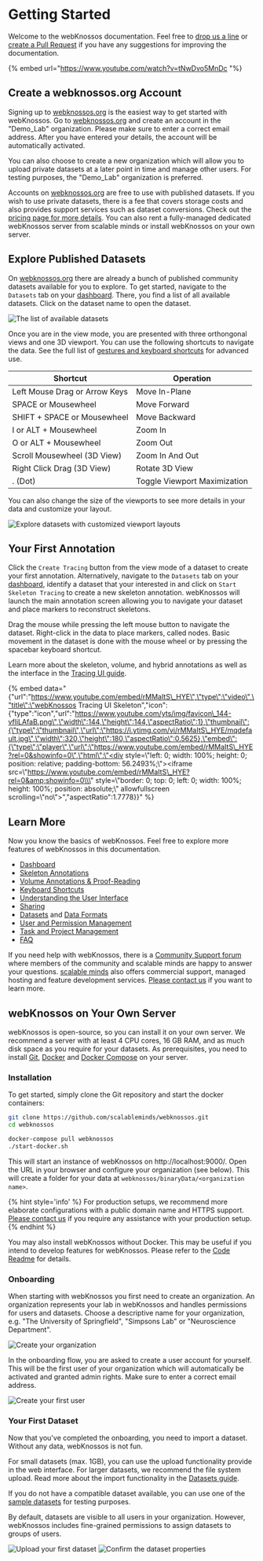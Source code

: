 # Getting Started

Welcome to the webKnossos documentation.
Feel free to [drop us a line](mailto:hello@scalableminds.com) or [create a Pull Request](https://github.com/scalableminds/webknossos/pulls) if you have any suggestions for improving the documentation.

{% embed url="https://www.youtube.com/watch?v=tNwDvo5MnDc "%}

## Create a webknossos.org Account
Signing up to [webknossos.org](https://webknossos.org) is the easiest way to get started with webKnossos.
Go to [webknossos.org](https://webknossos.org) and create an account in the "Demo_Lab" organization.
Please make sure to enter a correct email address.
After you have entered your details, the account will be automatically activated.

You can also choose to create a new organization which will allow you to upload private datasets at a later point in time and manage other users.
For testing purposes, the "Demo_Lab" organization is preferred.

Accounts on [webknossos.org](https://webknossos.org) are free to use with published datasets.
If you wish to use private datasets, there is a fee that covers storage costs and also provides support services such as dataset conversions.
Check out the [pricing page for more details](https://webknossos.org/pricing).
You can also rent a fully-managed dedicated webKnossos server from scalable minds or install webKnossos on your own server.


## Explore Published Datasets
On [webknossos.org](https://webknossos.org) there are already a bunch of published community datasets available for you to explore.
To get started, navigate to the `Datasets` tab on your [dashboard](./dashboard.md).
There, you find a list of all available datasets.
Click on the dataset name to open the dataset.

![The list of available datasets](./images/getting_started-datasets.png)

Once you are in the view mode, you are presented with three orthongonal views and one 3D viewport.
You can use the following shortcuts to navigate the data.
See the full list of [gestures and keyboard shortcuts](./keyboard_shortcuts.md) for advanced use.

| Shortcut                      | Operation                       |
| ----------------------------- | ------------------------------- |
| Left Mouse Drag or Arrow Keys | Move In-Plane                   |
| SPACE or Mousewheel           | Move Forward                    |
| SHIFT + SPACE or Mousewheel   | Move Backward                   |
| I or ALT + Mousewheel         | Zoom In                         |
| O or ALT + Mousewheel         | Zoom Out                        |
| Scroll Mousewheel (3D View)   | Zoom In And Out                 |
| Right Click Drag (3D View)    | Rotate 3D View                  |
| . (Dot)                       | Toggle Viewport Maximization    |

You can also change the size of the viewports to see more details in your data and customize your layout.

![Explore datasets with customized viewport layouts](./images/getting_started-viewports.png)


## Your First Annotation
Click the `Create Tracing` button from the view mode of a dataset to create your first annotation.
Alternatively, navigate to the `Datasets` tab on your [dashboard](./dashboard.md), identify a dataset that your interested in and click on `Start Skeleton Tracing` to create a new skeleton annotation.
webKnossos will launch the main annotation screen allowing you to navigate your dataset and place markers to reconstruct skeletons.

Drag the mouse while pressing the left mouse button to navigate the dataset.
Right-click in the data to place markers, called nodes.
Basic movement in the dataset is done with the mouse wheel or by pressing the spacebar keyboard shortcut.

Learn more about the skeleton, volume, and hybrid annotations as well as the interface in the [Tracing UI guide](./tracing_ui.md).

{% embed data="{\"url\":\"https://www.youtube.com/embed/rMMaItS\_HYE\",\"type\":\"video\",\"title\":\"webKnossos Tracing UI Skeleton\",\"icon\":{\"type\":\"icon\",\"url\":\"https://www.youtube.com/yts/img/favicon\_144-vfliLAfaB.png\",\"width\":144,\"height\":144,\"aspectRatio\":1},\"thumbnail\":{\"type\":\"thumbnail\",\"url\":\"https://i.ytimg.com/vi/rMMaItS\_HYE/mqdefault.jpg\",\"width\":320,\"height\":180,\"aspectRatio\":0.5625},\"embed\":{\"type\":\"player\",\"url\":\"https://www.youtube.com/embed/rMMaItS\_HYE?rel=0&showinfo=0\",\"html\":\"<div style=\\\"left: 0; width: 100%; height: 0; position: relative; padding-bottom: 56.2493%;\\\"><iframe src=\\\"https://www.youtube.com/embed/rMMaItS\_HYE?rel=0&amp;showinfo=0\\\" style=\\\"border: 0; top: 0; left: 0; width: 100%; height: 100%; position: absolute;\\\" allowfullscreen scrolling=\\\"no\\\"></iframe></div>\",\"aspectRatio\":1.7778}}" %}


## Learn More
Now you know the basics of webKnossos.
Feel free to explore more features of webKnossos in this documentation.

* [Dashboard](./dashboard.md)
* [Skeleton Annotations](./skeleton_annotation.md)
* [Volume Annotations & Proof-Reading](./volume_annotation.md)
* [Keyboard Shortcuts](./keyboard_shortcuts.md)
* [Understanding the User Interface](./tracing_ui.md)
* [Sharing](./sharing.md)
* [Datasets](./datasets.md) and [Data Formats](./data_formats.md)
* [User and Permission Management](./users.md)
* [Task and Project Management](./tasks.md)
* [FAQ](./faq.md)

If you need help with webKnossos, there is a [Community Support forum](https://support.webknososs.org) where members of the community and scalable minds are happy to answer your questions.
[scalable minds](https://scalableminds.com) also offers commercial support, managed hosting and feature development services.
[Please contact us](mailto:hello@scalableminds.com) if you want to learn more.


## webKnossos on Your Own Server
webKnossos is open-source, so you can install it on your own server.
We recommend a server with at least 4 CPU cores, 16 GB RAM, and as much disk space as you require for your datasets.
As prerequisites, you need to install [Git](https://git-scm.com/), [Docker](https://docs.docker.com/install/) and [Docker Compose](https://docs.docker.com/compose/install/) on your server.

### Installation
To get started, simply clone the Git repository and start the docker containers:

```bash
git clone https://github.com/scalableminds/webknossos.git
cd webknossos

docker-compose pull webknossos
./start-docker.sh
```

This will start an instance of webKnossos on http://localhost:9000/.
Open the URL in your browser and configure your organization (see below).
This will create a folder for your data at `webknossos/binaryData/<organization name>`.

{% hint style='info' %}
For production setups, we recommend more elaborate configurations with a public domain name and HTTPS support.
[Please contact us](mailto:hello@scalableminds.com) if you require any assistance with your production setup.
{% endhint %}

You may also install webKnossos without Docker.
This may be useful if you intend to develop features for webKnossos.
Please refer to the [Code Readme](../README.md) for details.

### Onboarding
When starting with webKnossos you first need to create an organization.
An organization represents your lab in webKnossos and handles permissions for users and datasets.
Choose a descriptive name for your organization, e.g. "The University of Springfield", "Simpsons Lab" or "Neuroscience Department".

![Create your organization](./images/onboarding_organization.png)

In the onboarding flow, you are asked to create a user account for yourself.
This will be the first user of your organization which will automatically be activated and granted admin rights.
Make sure to enter a correct email address.

![Create your first user](./images/onboarding_user.png)


### Your First Dataset
Now that you've completed the onboarding, you need to import a dataset.
Without any data, webKnossos is not fun.

For small datasets (max. 1GB), you can use the upload functionality provide in the web interface.
For larger datasets, we recommend the file system upload.
Read more about the import functionality in the [Datasets guide](./datasets.md).

If you do not have a compatible dataset available, you can use one of the [sample datasets](./datasets.md#sample-datasets) for testing purposes.

By default, datasets are visible to all users in your organization.
However, webKnossos includes fine-grained permissions to assign datasets to groups of users.

![Upload your first dataset](./images/onboarding_data1.png)
![Confirm the dataset properties](./images/onboarding_data2.png)
